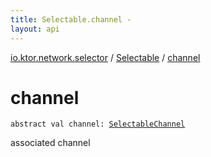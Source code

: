 ```yaml
---
title: Selectable.channel - 
layout: api
---
```


<div class='api-docs-breadcrumbs'><a href="../index.html">io.ktor.network.selector</a> / <a href="index.html">Selectable</a> / <a href="./channel.html">channel</a></div>

# channel

<div class="signature"><code><span class="keyword">abstract</span> <span class="keyword">val </span><span class="identifier">channel</span><span class="symbol">: </span><a href="http://docs.oracle.com/javase/6/docs/api/java/nio/channels/SelectableChannel.html"><span class="identifier">SelectableChannel</span></a></code></div>

associated channel

